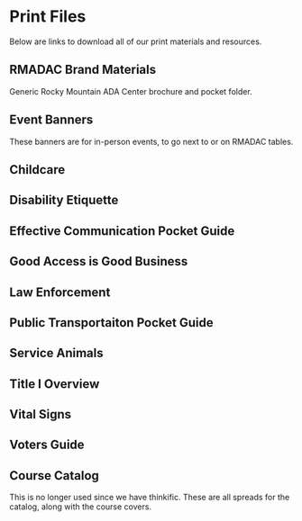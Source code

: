 # Print Files
Below are links to download all of our print materials and resources.

## RMADAC Brand Materials

Generic Rocky Mountain ADA Center brochure and pocket folder.
<FileDownload :downloads='rmadac' />


## Event Banners

These banners are for in-person events, to go next to or on RMADAC tables.

<FileDownload :downloads='banners' />

## Childcare

<FileDownload :downloads='childCare' />


## Disability Etiquette

<FileDownload :downloads='etiquette' />


## Effective Communication Pocket Guide

<FileDownload :downloads='effective' />


## Good Access is Good Business

<FileDownload :downloads='access' />


## Law Enforcement

<FileDownload :downloads='law' />

## Public Transportaiton Pocket Guide

<FileDownload :downloads='transit' />

## Service Animals
<FileDownload :downloads='animals' />


## Title I Overview

<FileDownload :downloads='overview' />


## Vital Signs

<FileDownload :downloads='vital' />


## Voters Guide
<FileDownload :downloads='vote' />


## Course Catalog
This is no longer used since we have thinkific. These are all spreads for the catalog, along with the course covers.
<FileDownload :downloads='catlog' />


<script setup>
import FileDownload from '../../.vitepress/components/FileDownload.vue'

const banners = [
  {
    title: 'All Files',
    subtitle: 'View and download all files on dropbox',
    fileType: 'Dropbox',
    url: 'https://www.dropbox.com/scl/fo/faia9zos7qcef93cg9lpv/h?rlkey=hlzfzedc2xvjp41r1kcyes1yw&dl=0'
  },
  {
    title: 'Large Generic Banner',
    subtitle: 'Banner about the RMADAC',
    fileType: 'pdf',
    url: 'https://www.dropbox.com/scl/fi/ib58hzarifp6pyw88q6ee/Large-Generic-Banner-v3.2.pdf?rlkey=udzcn3awu92vl73y0jzmrceny&dl=0'
  },
  {
    title: 'Large Banner with Map',
    subtitle: 'Good Access is Good Business banner with map',
    fileType: 'pdf',
    url: 'https://www.dropbox.com/scl/fi/wlpdr1i24b3imx76gt986/large-banner-v3.2.pdf?rlkey=b06a3hnenbzu7m9oypnxq3cec&dl=0'
  },
  {
    title: 'Small Table Banner',
    subtitle: 'Generic RMADAC table banner',
    fileType: 'pdf',
    url: 'https://www.dropbox.com/scl/fi/0lg77j2o0jpmei70cljkt/small-banner-v3.2.pdf?rlkey=o9j5q2xzufbe5xwo2nes9lu2y&dl=0'
  }
]

const rmadac = [
  {
    title: 'RMADAC Brochure',
    subtitle: 'Brochure with print marks',
    fileType: 'Dropbox',
    url: 'https://www.dropbox.com/scl/fo/defirwzvtwy51r91sx5uq/h?rlkey=okwvjcujulyhl26pqz33wn89l&dl=0'
  },
  {
    title: 'RMADAC Pocket Folder',
    subtitle: 'Pocket Folder with print marks',
    fileType: 'Dropbox',
    url: 'https://www.dropbox.com/scl/fo/xebbnewtl891pcu2ei5cy/h?rlkey=pw4zn99ih1tgtircotb1gmv92&dl=0'
  }
]

const childCare = [
  {
    title: 'All Files',
    subtitle: 'View and download all files on dropbox',
    fileType: 'Dropbox',
    url: 'https://www.dropbox.com/scl/fo/p1nvoikkmcj03rjobhv7m/h?rlkey=wkekrrl1cvon4so7bt2tgfplm&dl=0'
  },
  {
    title: 'Childcare Q/A Pamphlet',
    subtitle: 'Download print files',
    fileType: 'pdf',
    url: 'https://www.dropbox.com/scl/fi/qblwc2glbng8q3qp14met/childcare_pamplet_qa-no_print_marks-v1.0.pdf?rlkey=md6bhtnx3ssj8rqv0d7i06v48&dl=0'
  },
  {
    title: 'Childcare Q/A Pamphlet - Print',
    subtitle: 'Download print files - with print marks',
    fileType: 'pdf',
    url: 'https://www.dropbox.com/scl/fi/i5swqb4v714we8sm4vw24/childcare_pamplet_qa-print-v1.0.pdf?rlkey=es6cdc58k6ezkod13a3u61p10&dl=0'
  },
  {
    title: 'Childcare Rights Brochure - Print',
    subtitle: 'Download print files - with print marks',
    fileType: 'pdf',
    url: 'https://www.dropbox.com/scl/fi/f47c4y1l3cblbr1smsg3v/Brochure-Childcare-Rights-v3.0.pdf?rlkey=gtm56qr9outqfxzv4ws7yh1ie&dl=0'
  }
]



const access = [
  {
    title: 'All Files',
    subtitle: 'View and download all files on dropbox',
    fileType: 'Dropbox',
    url: 'https://www.dropbox.com/scl/fo/xgn7ea6w3xh4u9v0g3v9v/h?rlkey=sndqvwmoroeqcgcg91waio5dg&dl=0'
  },
  {
    title: 'Good Access is Good Business',
    subtitle: 'Two sided half sheet',
    fileType: 'pdf',
    url: 'https://www.dropbox.com/scl/fi/9tq01z7yoyqhx5qu0oh5a/Good-Access-is-Good-Business-v3.0.pdf?rlkey=bko7g53ayx53psuh37n3iyk29&dl=0'
  },
  {
    title: 'Good Access is Good Business - Print',
    subtitle: 'Download print file - with print marks',
    fileType: 'pdf',
    url: 'https://www.dropbox.com/scl/fi/z5pm5bvfps7aqi10f83kq/Good-Access-is-Good-Business-print-marks-v3.0.pdf?rlkey=nxpesmqfb1rsle10262u6sa7b&dl=0'
  }
]

const effective = [
  {
    title: 'Effective Communication Pocket Guide',
    subtitle: 'Download print file - includes print marks',
    url: 'https://www.dropbox.com/scl/fi/fs872m37slsjpqr3pcx7d/Effective-Communication-Pocket-Guide-v3.0.pdf?rlkey=gj07rkvf0oqgxdme1bbdp05ys&dl=0'
  }
]


const etiquette = [
  {
    title: 'Disability Etiquette Tips - Print',
    subtitle: 'Download print files - with print marks',
    fileType: 'pdf',
    url: 'https://www.dropbox.com/scl/fi/8nj11a5as87hwwppq5vmv/Etiquette-Tips-print-marks-v3.0.pdf?rlkey=u1i9dfe4zv6xo3u7ry6dxnzzq&dl=0'
  },
  {
    title: 'Disability Etiquette tips',
    subtitle: 'Two sided half-sheet with tips',
    fileType: 'pdf',
    url: 'https://www.dropbox.com/scl/fi/1sbgol7zcp4cehyqpm84b/Etiquette-Tips-v3.0.pdf?rlkey=aqx507obqpjyqxk0x8yd1ay2u&dl=0'
  }
]

const law = [
  {
    title: 'Law Enforcement Pocket Guide - Print',
    subtitle: 'Interacting with people with disabilities',
    fileType: 'pdf',
    url: 'https://www.dropbox.com/scl/fi/9ie03a1x8clkolrdc58oh/Law-Enforcement-4-Panel-Large-print-marks-v3.0.pdf?rlkey=ikkwmraoqju5333o63abbkre4&dl=0'
  },
  {
    title: 'Law Enforcement Pocket Guide',
    subtitle: 'Interacting with people with disabilities',
    fileType: 'pdf',
    url: 'https://www.dropbox.com/scl/fi/pv9htgwdkbnm29xi4xv7t/Law-Enforcement-4-Panel-Large-v3.0.pdf?rlkey=hf62nkpzh4h4g0w7edplfhxz9&dl=0'
  },
  {
    title: 'Signs of the Law',
    subtitle: 'Pocket guide with ASL signs for law enforcement',
    fileType: 'pdf',
    url: 'https://www.dropbox.com/scl/fi/6o1qj620sl5js1yknk5ow/Signs-of-the-Law-2.0.pdf?rlkey=pce2raa1763xbak7ge0ddvpdf&st=sbxqgr7l&dl=0'
  },
]

const transit = [
  {
    title: 'Public Transportation Pocket Guide',
    subtitle: 'ASL Signs for public transportation print guide',
    fileType: 'pdf',
    url: 'https://www.dropbox.com/scl/fi/8oxd3up4aroh8fdzhtpwk/Public-Transit-Pocket-Guide-v3.1.pdf?rlkey=7n9bg62wdve9gc71gcw3uksyh&dl=0'
  }
]

const animals = [
  {
    title: 'All Files',
    subtitle: 'View and download all files on dropbox',
    fileType: 'Dropbox',
    url: 'https://www.dropbox.com/scl/fo/e9nixjpr5pe0piej3y8su/h?rlkey=olcndh9ns49lxxz1o4bqhinr4&dl=0'
  },
  {
    title: 'Service Animal Storefront Window Cling',
    subtitle: 'Sticker for business windows',
    fileType: 'pdf',
    url: 'https://www.dropbox.com/scl/fi/lhb9et3ge5t9pjz0hione/Service-Animal-Cling-print-marks-v1.0.pdf?rlkey=8pm7virx4n0yif0ppoxwfccwk&dl=0'
  },
  {
    title: 'Service Animal Pocket Guide',
    subtitle: 'Pocket guide for service animals',
    fileType: 'pdf',
    url: 'https://www.dropbox.com/scl/fi/1dxvhwjxjbhbm8tcjaew0/Service-Animals-Pocket-Guide-print-marks-v3.0.pdf?rlkey=brya5m50mhwca7tqesemvq40u&dl=0'
  },
  {
    title: 'Service Animals in the Workplace Pocket Guide',
    subtitle: 'Pocket guide for service animals in the workplace',
    fileType: 'pdf',
    url: 'https://www.dropbox.com/scl/fi/ddm8f8lf4fo2fb5y61zf0/Service-Animals-in-Workplace-4-Panel-print-marks-v3.0.pdf?rlkey=qgetm523fej0zckoh4nqzugl8&dl=0'
  },
  {
    title: 'Service Animals Poster',
    subtitle: 'Service Animal FAQ poster',
    fileType: 'pdf',
    url: 'https://www.dropbox.com/scl/fi/96jg21aa2qx25za661qff/Service-Animals-Welcome-Poster-print-marks-v3.0.pdf?rlkey=izrhuxkehs10olpqudjkgqv79&dl=0'
  }
]

const overview = [
  {
    title: 'Title I Overview',
    subtitle: '4 panel brochure on ADA Title I',
    fileType: 'pdf',
    url: 'https://www.dropbox.com/scl/fi/0gxyxe2sph8952zz9fiij/v2.0-Title-I-Overview.pdf?rlkey=9df81kaidqe3h33jwiivbokft&dl=0'
  }
]

const vital = [
  {
    title: 'All Files',
    subtitle: 'View and download all files on dropbox',
    fileType: 'Dropbox',
    url: 'https://www.dropbox.com/scl/fo/vo16aksngqzd4ld7ai7vq/h?rlkey=0ifkyzmxhlajy34rp05crsh54&dl=0'
  },
  {
    title: 'Vital Signs Pocket Guide - Print',
    subtitle: 'Download print file - with print marks',
    fileType: 'pdf',
    url: 'https://www.dropbox.com/scl/fi/d6n9od74ard62rbgnuo93/Vital-Signs-Pocket-Guide-print-marks-v3.0.pdf?rlkey=z14hregd95e3xomjch7zkele5&dl=0'
  },
  {
    title: 'Vital Signs Poster',
    subtitle: 'Download print file',
    fileType: 'pdf',
    url: 'https://www.dropbox.com/scl/fi/ue7icz1xu88iitn6kn6wc/Vital-Signs-Poster-v3.0.pdf?rlkey=hc4rjxz4neae217oeptk7g3d8&dl=0'
  },
  {
    title: 'Vital Signs Poster - Print',
    subtitle: 'Download print file - with print marks',
    fileType: 'pdf',
    url: 'https://www.dropbox.com/scl/fi/o1crfd8lmtiahvle9875a/Vital-Signs-Poster-print-marks-v3.0.pdf?rlkey=gcjpb8cn3ro4l4sfk5uggsrbd&dl=0'
  }
]

const vote = [
  {
    title: 'Voters Guide Brochure - Print',
    subtitle: 'Download print files - with print marks',
    fileType: 'pdf',
    url: 'https://www.dropbox.com/scl/fi/721jmyqqc8os7rax6bzt4/Voters-Pocket-Guide-Print-Marks.pdf?rlkey=5nrt4pnptfkm7byg9i4u4iu3r&dl=0'
  }
]

const catalog = [
  {
    title: 'Course Catalog Print Files',
    subtitle: 'Download print files and spreads',
    fileType: 'Dropbox',
    url: 'https://www.dropbox.com/scl/fo/2n7gjzeahl03kll2033u7/h?rlkey=33rffvhwjk9v9vxst6dldpu7b&dl=0'
  },
  {
    title: 'Course Covers for web',
    subtitle: 'Just the covers for each course',
    fileType: 'Dropbox',
    url: 'https://www.dropbox.com/scl/fo/e0fkyixmmw4jx996o52xu/h?rlkey=9wmkjsfdvrq0tk6iukhi5o4np&dl=0'
  }
]
</script>
